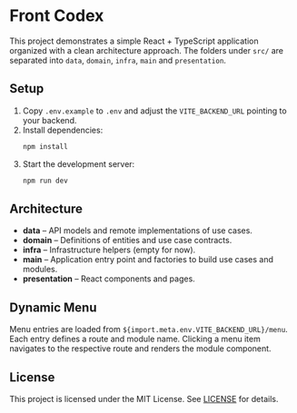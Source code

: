 # Front Codex

This project demonstrates a simple React + TypeScript application organized with a clean architecture approach. The folders under `src/` are separated into `data`, `domain`, `infra`, `main` and `presentation`.

## Setup

1. Copy `.env.example` to `.env` and adjust the `VITE_BACKEND_URL` pointing to your backend.
2. Install dependencies:
   ```bash
   npm install
   ```
3. Start the development server:
   ```bash
   npm run dev
   ```

## Architecture

- **data** – API models and remote implementations of use cases.
- **domain** – Definitions of entities and use case contracts.
- **infra** – Infrastructure helpers (empty for now).
- **main** – Application entry point and factories to build use cases and modules.
- **presentation** – React components and pages.

## Dynamic Menu

Menu entries are loaded from `${import.meta.env.VITE_BACKEND_URL}/menu`. Each entry defines a route and module name. Clicking a menu item navigates to the respective route and renders the module component.

## License

This project is licensed under the MIT License. See [LICENSE](./LICENSE) for details.
